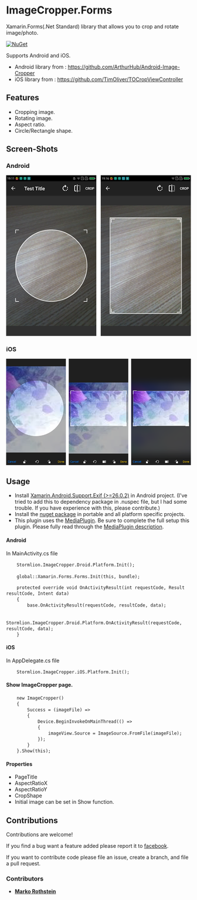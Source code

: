 # ImageCropper.Forms

Xamarin.Forms(.Net Standard) library that allows you to crop and rotate image/photo.

[![NuGet](https://img.shields.io/nuget/v/ImageCropper.Forms.svg)](https://www.nuget.org/packages/ImageCropper.Forms/)

Supports Android and iOS.
* Android library from : https://github.com/ArthurHub/Android-Image-Cropper
* iOS library from : https://github.com/TimOliver/TOCropViewController

## Features

* Cropping image.
* Rotating image.
* Aspect ratio.
* Circle/Rectangle shape.

## Screen-Shots

### Android
<img src="ScreenShots/Android.png"/>

### iOS
<img src="ScreenShots/iOS.png"/>

## Usage

* Install [Xamarin.Android.Support.Exif (>=26.0.2)](https://www.nuget.org/packages/Xamarin.Android.Support.Exif/) in Android project. (I've tried to add this to dependency package in .nuspec file, but I had some trouble. If you have experience with this, please contribute.)
* Install the [nuget package](https://www.nuget.org/packages/ShapeControl.Forms/) in portable and all platform specific projects.
* This plugin uses the [MediaPlugin](https://github.com/jamesmontemagno/MediaPlugin/blob/master/README.md). Be sure to complete the full setup this plugin. Please fully read through the [MediaPlugin description](https://github.com/jamesmontemagno/MediaPlugin/blob/master/README.md).

#### Android

In MainActivity.cs file

```
	Stormlion.ImageCropper.Droid.Platform.Init();

	global::Xamarin.Forms.Forms.Init(this, bundle);
```
```
    protected override void OnActivityResult(int requestCode, Result resultCode, Intent data)
    {
        base.OnActivityResult(requestCode, resultCode, data);

        Stormlion.ImageCropper.Droid.Platform.OnActivityResult(requestCode, resultCode, data);
    }
```

#### iOS

In AppDelegate.cs file

```
	Stormlion.ImageCropper.iOS.Platform.Init();
```

#### Show ImageCropper page.
```
    new ImageCropper()
    {
        Success = (imageFile) =>
        {
            Device.BeginInvokeOnMainThread(() =>
            {
                imageView.Source = ImageSource.FromFile(imageFile);
            });
        }
    }.Show(this);
```

#### Properties

* PageTitle
* AspectRatioX
* AspectRatioY
* CropShape
* Initial image can be set in Show function.

## Contributions

Contributions are welcome!

If you find a bug want a feature added please report it to [facebook](https://www.facebook.com/profile.php?id=100014026622428).

If you want to contribute code please file an issue, create a branch, and file a pull request.

### Contributors

* **[Marko Rothstein](https://www.facebook.com/profile.php?id=100014026622428)**
